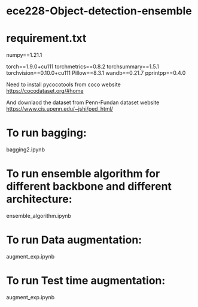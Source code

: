 # ece228-Object-detection-ensemble
# requirement.txt 
  numpy==1.21.1
  
  torch==1.9.0+cu111
  torchmetrics==0.8.2
  torchsummary==1.5.1
  torchvision==0.10.0+cu111
  Pillow==8.3.1
  wandb==0.21.7
  pprintpp==0.4.0
  
  Need to install pycocotools from coco website
  https://cocodataset.org/#home
  
  And downlaod the dataset from Penn-Fundan dataset website
  https://www.cis.upenn.edu/~jshi/ped_html/
  
  
  
 
# To run bagging:
  bagging2.ipynb
# To run ensemble algorithm for different backbone and different architecture:
  ensemble_algorithm.ipynb
# To run Data augmentation:
  augment_exp.ipynb
# To run Test time augmentation:
  augment_exp.ipynb

